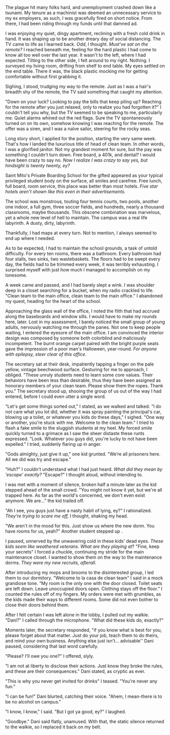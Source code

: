 The plague hit many folks hard, and unemployment crashed down like a tsunami. My tenure as a machinist was deemed an unnecessary service to my ex employers, as such, I was gracefully fired on short notice. From there, I had been riding through my funds until that damned ad.

I was enjoying my quiet, dingy apartment, reclining with a fresh cold drink in hand. It was shaping up to be another dreary day of social distancing.  The TV came to life as I learned back. *Odd*, I thought. *Must've sat on the remote?* I reached beneath me, feeling for the hard plastic I had come to know all too well over the last year. It wasn't to the left, where I had expected. Tilting to the other side, I felt around to my right. Nothing. I surveyed my living room, drifting from shelf to end table. My eyes settled on the end table. There it was, the black plastic mocking me for getting comfortable without first grabbing it.

Sighing, I stood, trudging my way to the remote. Just as I was a hair's breadth shy of the remote, the TV said something that caught my attention.

"Down on your luck? Looking to pay the bills that keep piling up? Reaching for the remote after you just relaxed, only to realize you had forgotten it?" I couldn't tell you why, but the TV seemed to be speaking to me, particularly me. Quiet alarms whined out the red flags. Sure the TV spontaneously turned on on its own, somehow knowing I was reaching for the remote. The offer was a siren, and I was a naïve sailor, steering for the rocky seas.

Long story short, I applied for the position, starting the very same week. That's how I landed the luxurious title of head of clean team. In other words, I was a glorified janitor. Not my grandest moment for sure, but the pay was something I couldn't turn down. Free board, a 401k, and dental? I would have been crazy to say no. *Now I realize I was crazy to say yes, but hindsight is twenty twenty, ey?*

Saint Mito's Private Boarding School for the gifted appeared as your typical privileged student body on the surface, all smiles and carefree. Free lunch, full board, room service, this place was better than most hotels. *Five star hotels aren’t shown like this even in their advertisements.*

The school was monstrous, touting four tennis courts, two pools, another one indoor, a full gym, three soccer fields, and hundreds, nearly a thousand classrooms, maybe thousands. This obscene combination was marvelous, yet a whole new level of hell to maintain. The campus was a real life labyrinth. A dusty, dirty, labyrinth.

Thankfully, I had maps at every turn. Not to mention, I always seemed to end up where I needed.

As to be expected, I had to maintain the school grounds, a task of untold difficulty. For every ten rooms, there was a bathroom. Every bathroom had four stalls, two sinks, two wastebaskets. The floors had to be swept every day, the fields had to be trimmed every week, it was terribly exhausting. I surprised myself with just how much I managed to accomplish on my lonesome.

A week came and passed, and I had barely slept a wink. I was shoulder deep in a closet searching for a bucket, when my radio crackled to life. "Clean team to the main office, clean team to the main office." I abandoned my quest, heading for the heart of the school.

Approaching the glass wall of the office, I noted the filth that had accrued along the baseboards and window sills. I would have to make my rounds here, later. Lost in my assessment, I barely noticed the small group of young adults, nervously watching me through the panes. Not one to keep people waiting, I entered the eyesore of the main office. I am convinced the interior design was composed by someone both colorblind and maliciously incompetent. The burnt orange carpet paired with the bright purple seats gave the impression of a poor man's Halloween, year-round. *For anyone with epilepsy, steer clear of this office.*

The secretary sat at their desk, impatiently tapping a finger on the pale yellow, vintage beechwood surface. Gesturing for me to approach, I obliged. "These unruly students need to learn some core values. Their behaviors have been less than desirable, thus they have been assigned as honorary members of your clean team. Please show them the ropes. Thank you." The secretary stood up, shooing the group of us out of the way I had entered, before I could even utter a single word.

"Let's get some things sorted out," I stated, as we walked and talked. "I do not care what you lot did, whether it was spray painting the principal's car, blowing up a toilet, or whatever you kids do these days," I sighed. "One way or another, you're stuck with me. Welcome to the clean team." I tried to flash a fake smile to the sluggish students at my heel. My forced smile quickly turned to a grimace as I saw the sheer distaste these runts expressed. "Look. Whatever you guys did, you're lucky to not have been expelled." I tried, suddenly flaring up in anger.

"Gods almighty, just give it up," one kid grunted. "We’re all prisoners here. All we did was try and escape."

"Huh?" I couldn't understand what I had just heard. *What did they mean by ‘escape’ exactly?* "Escape?" I thought aloud, without intending to.

I was met with a moment of silence, broken half a minute later as the kid stepped ahead of the small crowd. "You might not know it yet, but we're all trapped here. As far as the world's concerned, we don't even exist anymore. We are…" the kid trailed off.

"Ah I see, you guys just have a nasty habit of lying, ey?" I rationalized. *They’re trying to scare me off,* I thought, shaking my head.

"We aren't in the mood for this. Just show us where the new dorm. You have rooms for us, yeah?" Another student stepped up .

I paused, unnerved by the unwavering cold in these kids' dead eyes. *These kids seem like weathered veterans. What are they playing at*? "Fine, keep your secrets" I forced a chuckle, continuing my stride for the main maintenance closet. I wanted to show them on the way to the maintenance dorms. *They were my new recruits, afterall.* 

After introducing my mops and brooms to the disinterested group, I led them to our dormitory. "Welcome to la casa de clean team" I said in a mock grandiose tone. “My room is the only one with the door closed. Toilet seats are left down. Leave unoccupied doors open. Clothing stays off the floor.” I counted the rules off of my fingers. My orders were met with grumbles, as the kids made their ways to different rooms. Some  did not even bother to close their doors behind them.

After I felt certain I was left alone in the lobby, I pulled out my walkie. "Dani?" I called through the microphone. "What did these kids do, exactly?"

Moments later, the secretary responded, "if you know what is best for you, please forget about that matter. Just do your job, teach them to do theirs, and mind your own business. Anything else just isn't… advisable'' Dani paused, considering that last word carefully.

"Please? I'll owe you one?" I offered, slyly.

"I am not at liberty to disclose their actions. Just know they broke the rules, and these are their consequences." Dani stated, as cryptic as ever.

"This is why you never get invited for drinks" I teased. "You're never any fun.”

"I can be fun!" Dani blurted, catching their voice. "Ahem, I mean-there is to be no alcohol on campus."

"I know, I know," I said. "But I got ya good, ey?" I laughed.

"Goodbye." Dani said flatly, unamused. With that, the static silence returned to the walkie, so I replaced it back on my belt.